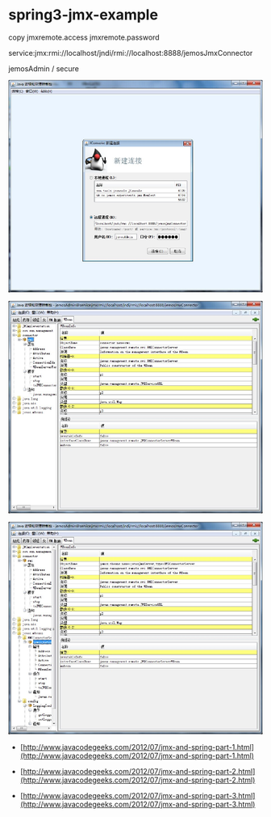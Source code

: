 # spring3-jmx-example

copy jmxremote.access jmxremote.password

service:jmx:rmi://localhost/jndi/rmi://localhost:8888/jemosJmxConnector

jemosAdmin / secure

![](src/main/resources/jmx-1.jpg)

![](src/main/resources/jmx-2.jpg)

![](src/main/resources/jmx-3.jpg)


* [http://www.javacodegeeks.com/2012/07/jmx-and-spring-part-1.html](http://www.javacodegeeks.com/2012/07/jmx-and-spring-part-1.html)

* [http://www.javacodegeeks.com/2012/07/jmx-and-spring-part-2.html](http://www.javacodegeeks.com/2012/07/jmx-and-spring-part-2.html)

* [http://www.javacodegeeks.com/2012/07/jmx-and-spring-part-3.html](http://www.javacodegeeks.com/2012/07/jmx-and-spring-part-3.html)